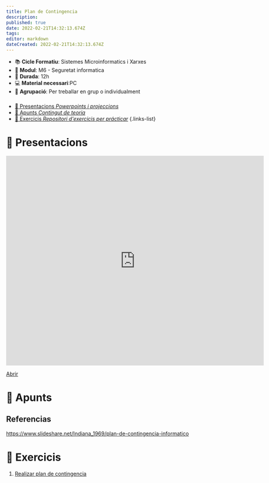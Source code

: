 ```yaml
---
title: Plan de Contingencia
description: 
published: true
date: 2022-02-21T14:32:13.674Z
tags: 
editor: markdown
dateCreated: 2022-02-21T14:32:13.674Z
---
```


- :books: **Cicle Formatiu**: Sistemes Microinformatics i Xarxes
- :notebook_with_decorative_cover: **Modul**: M6 - Seguretat informatica
- :calendar: **Durada**: 12h
- :computer: **Material necessari**:PC
- :busts_in_silhouette: **Agrupació**: Per treballar en grup o individualment

###

- [:cinema: Presentacions *Powerpoints i projeccions*](#presentacions) 
- [:orange_book: Apunts *Contingut de teoria*](#apunts)
- [:pencil: Exercicis *Repositori d'exercicis per prácticar*](#exercicis)
{.links-list}

# :cinema: Presentacions
<p align="center"><iframe src="https://docs.google.com/presentation/d/e/2PACX-1vQkrgFcWAKzfREcFo91ulemG3wDfq5WSTw7EI81gfSx9sqrS7seq-1l58RkZJ6NjGl-xYHQ0ZSLD5q6/embed?start=false&loop=false&delayms=3000" frameborder="0" width="700" height="569" allowfullscreen="true" mozallowfullscreen="true" webkitallowfullscreen="true"></iframe></p>

[Abrir](https://docs.google.com/presentation/d/e/2PACX-1vQkrgFcWAKzfREcFo91ulemG3wDfq5WSTw7EI81gfSx9sqrS7seq-1l58RkZJ6NjGl-xYHQ0ZSLD5q6/pub?start=false&loop=false&delayms=60000)

# :orange_book: Apunts
## Referencias

https://www.slideshare.net/Indiana_1969/plan-de-contingencia-informatico


  # :pencil: Exercicis
  
1. [Realizar plan de contingencia](practica-plan-de-contingencia)
